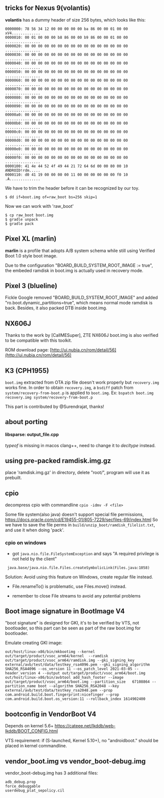 ## tricks for Nexus 9(volantis)

**volantis** has a dummy header of size 256 bytes, which looks like this:

    0000000: 78 56 34 12 00 00 00 00 00 ba 86 00 00 01 00 00  xV4.............
    0000010: 00 01 00 00 00 b8 86 00 00 b9 86 00 00 01 00 00  ................
    0000020: 00 00 00 00 00 00 00 00 00 00 00 00 00 00 00 00  ................
    0000030: 00 00 00 00 00 00 00 00 00 00 00 00 00 00 00 00  ................
    0000040: 00 00 00 00 00 00 00 00 00 00 00 00 00 00 00 00  ................
    0000050: 00 00 00 00 00 00 00 00 00 00 00 00 00 00 00 00  ................
    0000060: 00 00 00 00 00 00 00 00 00 00 00 00 00 00 00 00  ................
    0000070: 00 00 00 00 00 00 00 00 00 00 00 00 00 00 00 00  ................
    0000080: 00 00 00 00 00 00 00 00 00 00 00 00 00 00 00 00  ................
    0000090: 00 00 00 00 00 00 00 00 00 00 00 00 00 00 00 00  ................
    00000a0: 00 00 00 00 00 00 00 00 00 00 00 00 00 00 00 00  ................
    00000b0: 00 00 00 00 00 00 00 00 00 00 00 00 00 00 00 00  ................
    00000c0: 00 00 00 00 00 00 00 00 00 00 00 00 00 00 00 00  ................
    00000d0: 00 00 00 00 00 00 00 00 00 00 00 00 00 00 00 00  ................
    00000e0: 00 00 00 00 00 00 00 00 00 00 00 00 00 00 00 00  ................
    00000f0: 00 00 00 00 00 00 00 00 00 00 00 00 00 00 00 00  ................
    0000100: 41 4e 44 52 4f 49 44 21 72 64 6d 00 00 80 00 10  ANDROID!rdm.....
    0000110: d0 41 19 00 00 00 00 11 00 00 00 00 00 00 f0 10  .A..............

We have to trim the header before it can be recognized by our toy.

    $ dd if=boot.img of=raw_boot bs=256 skip=1

Now we can work with 'raw\_boot'

    $ cp raw_boot boot.img
    $ gradle unpack
    $ gradle pack

## Pixel XL (marlin)

**marlin** is a profile that adopts A/B system schema while still using Verified Boot 1.0 style boot image.

Due to the configuration "BOARD_BUILD_SYSTEM_ROOT_IMAGE := true", the embeded ramdisk in boot.img is actually used in recovery mode.

## Pixel 3 (blueline)

Fickle Google removed "BOARD_BUILD_SYSTEM_ROOT_IMAGE" and added "ro.boot.dynamic_partitions=true", which means normal mode ramdisk is back. Besides, it also packed DTB inside boot.img.

## NX606J

Thanks to the work by [CallMESuper], ZTE NX606J boot.img is also verified to be compatible with this toolkit.

ROM download page: [http://ui.nubia.cn/rom/detail/56](http://ui.nubia.cn/rom/detail/56)

## K3 (CPH1955)

`boot.img` extracted from OTA zip file doesn't work properly but `recovery.img` works fine. In order to obtain `recovery.img`, a `bsdiff` patch from `system/recovery-from-boot.p` is applied to `boot.img`. Ex: ```bspatch boot.img recovery.img system/recovery-from-boot.p```

This part is contributed by @Surendrajat, thanks!

## about porting

#### libsparse: output\_file.cpp

*typeof* is missing in macos clang++, need to change it to *decltype* instead.

## using pre-packed ramdisk.img.gz
place 'ramdisk.img.gz' in directory, delete "root/", program will use it as prebuilt.

## cpio
decompress cpio with commandline `cpio -idmv -F <file>`

Some file system(also java) doesn't support special file permissions, https://docs.oracle.com/cd/E19455-01/805-7229/secfiles-69/index.html
So we have to save the file perms in `build/unzip_boot/ramdisk_filelist.txt`, and use it when doing 'pack'.

### cpio on windows
* got `java.nio.file.FileSystemException` and says "A required privilege is not held by the client"
```
 java.base/java.nio.file.Files.createSymbolicLink(Files.java:1058)
```
Solution:
Avoid using this feature on Windows, create regular file instead.

* File.renameTo() is problematic, use Files.move() instead.

* remember to close File streams to avoid any potential problems

## Boot image signature in BootImage V4
"boot signature" is designed for GKI, it's to be verified by VTS, not bootloader, so this part can be seen as part of the raw boot.img for bootloader.

Emulate creating GKI image:
```
out/host/linux-x86/bin/mkbootimg --kernel out/target/product/vsoc_arm64/kernel  --ramdisk out/target/product/vsoc_arm64/ramdisk.img --gki_signing_key external/avb/test/data/testkey_rsa4096.pem --gki_signing_algorithm SHA256_RSA4096 --os_version 11 --os_patch_level 2021-03-05 --header_version 4 --output out/target/product/vsoc_arm64/boot.img
out/host/linux-x86/bin/avbtool add_hash_footer --image out/target/product/vsoc_arm64/boot.img --partition_size   67108864 --partition_name boot --algorithm SHA256_RSA2048 --key external/avb/test/data/testkey_rsa2048.pem --prop com.android.build.boot.fingerprint:nicefinger --prop com.android.build.boot.os_version:11 --rollback_index 1614902400
```

## bootconfig in VendorBoot V4
Depends on kernel 5.6+
https://cateee.net/lkddb/web-lkddb/BOOT_CONFIG.html

VTS requirement:
if (S-launched, Kernel 5.10+), no "androidboot." should be placed in kernel commandline.

## vendor_boot.img vs vendor_boot-debug.img
vendor_boot-debug.img has 3 additional files:
```
adb_debug.prop
force_debuggable
userdebug_plat_sepolicy.cil
```

